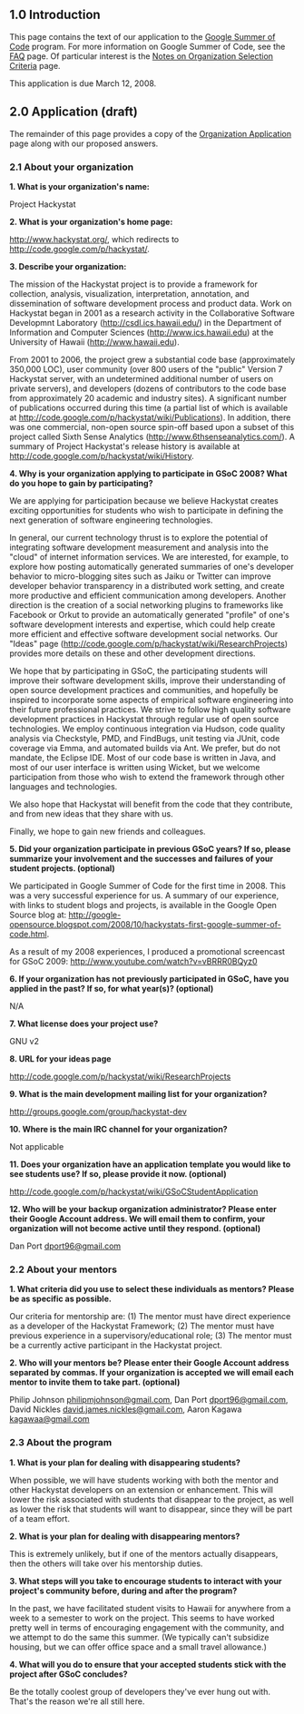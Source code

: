 ## 1.0 Introduction ##

This page contains the text of our application to the
[Google Summer of Code](http://code.google.com/soc/2008/) program.  For more
information on Google Summer of Code, see the
[FAQ](http://code.google.com/soc/2008/faqs.html) page.  Of particular interest
is the
[Notes on Organization Selection Criteria](http://groups.google.com/group/google-summer-of-code-announce/web/notes-on-organization-selection-criteria) page.

This application is due March 12, 2008.

## 2.0 Application (draft) ##

The remainder of this page provides a copy of the [Organization Application](http://code.google.com/soc/2008/org_signup.html) page along with our proposed answers.

### 2.1 About your organization ###

**1. What is your organization's name:**

Project Hackystat

**2. What is your organization's home page:**

http://www.hackystat.org/, which redirects to http://code.google.com/p/hackystat/.

**3. Describe your organization:**

The mission of the Hackystat project is to provide a framework for collection,
analysis, visualization, interpretation, annotation, and dissemination of
software development process and product data.  Work on Hackystat began in
2001 as a research activity in the Collaborative Software Developmnt
Laboratory (http://csdl.ics.hawaii.edu/) in the Department of Information
and Computer Sciences (http://www.ics.hawaii.edu) at the University of
Hawaii (http://www.hawaii.edu).

From 2001 to 2006, the project grew a substantial code base (approximately
350,000 LOC), user community (over 800 users of the "public" Version 7
Hackystat server, with an undetermined additional number of users on
private servers), and developers (dozens of contributors to the code base
from approximately 20 academic and industry sites). A significant number of
publications occurred during this time (a partial list of which is
available at http://code.google.com/p/hackystat/wiki/Publications).  In
addition, there was one commercial, non-open source spin-off based upon a
subset of this project called Sixth Sense Analytics
(http://www.6thsenseanalytics.com/).  A summary of Project Hackystat's
release history is available at
http://code.google.com/p/hackystat/wiki/History.


**4. Why is your organization applying to participate in GSoC 2008? What do you hope to gain by participating?**

We are applying for participation because we believe Hackystat
creates exciting opportunities for students who wish to participate in
defining the next generation of software engineering technologies.

In general, our current technology thrust is to explore the potential of
integrating software development measurement and analysis into the "cloud"
of internet information services.  We are interested, for example, to
explore how posting automatically generated summaries of one's developer
behavior to micro-blogging sites such as Jaiku or Twitter can improve
developer behavior transparency in a distributed work setting, and create
more productive and efficient communication among developers.  Another
direction is the creation of a social networking plugins to frameworks like
Facebook or Orkut to provide an automatically generated "profile" of one's
software development interests and expertise, which could help create more
efficient and effective software development social networks.  Our "Ideas"
page (http://code.google.com/p/hackystat/wiki/ResearchProjects) provides
more details on these and other development directions.

We hope that by participating in GSoC, the participating students will
improve their software development skills, improve their understanding of
open source development practices and communities, and hopefully be
inspired to incorporate some aspects of empirical software engineering into
their future professional practices.  We strive to follow high quality
software development practices in Hackystat through regular use of
open source technologies. We employ continuous integration via Hudson, code
quality analysis via Checkstyle, PMD, and FindBugs, unit testing via JUnit,
code coverage via Emma, and automated builds via Ant.  We prefer, but do
not mandate, the Eclipse IDE.  Most of our code base is written in Java,
and most of our user interface is written using Wicket, but we welcome
participation from those who wish to extend the framework through other
languages and technologies.

We also hope that Hackystat will benefit from the code that they
contribute, and from new ideas that they share with us.

Finally, we hope to gain new friends and colleagues.

**5. Did your organization participate in previous GSoC years? If so, please summarize your involvement and the successes and failures of your student projects. (optional)**

We participated in Google Summer of Code for the first time in 2008.  This was a very successful experience for us. A summary of our experience, with links to student blogs and projects, is available in the Google Open Source blog at:
http://google-opensource.blogspot.com/2008/10/hackystats-first-google-summer-of-code.html.

As a result of my 2008 experiences, I produced a promotional screencast for GSoC 2009:
http://www.youtube.com/watch?v=vBRRR0BQyz0

**6. If your organization has not previously participated in GSoC, have you applied in the past? If so, for what year(s)? (optional)**

N/A

**7. What license does your project use?**

GNU v2

**8. URL for your ideas page**

http://code.google.com/p/hackystat/wiki/ResearchProjects

**9. What is the main development mailing list for your organization?**

http://groups.google.com/group/hackystat-dev

**10. Where is the main IRC channel for your organization?**

Not applicable

**11. Does your organization have an application template you would like to see students use? If so, please provide it now. (optional)**

http://code.google.com/p/hackystat/wiki/GSoCStudentApplication

**12. Who will be your backup organization administrator? Please enter their Google Account address. We will email them to confirm, your organization will not become active until they respond. (optional)**

Dan Port <dport96@gmail.com>

### 2.2 About your mentors ###

**1. What criteria did you use to select these individuals as mentors? Please be as specific as possible.**

Our criteria for mentorship are: (1) The mentor must have direct experience as a developer of the Hackystat Framework; (2) The mentor must have previous experience in a supervisory/educational role; (3) The mentor must be a currently active participant in the Hackystat project.

**2. Who will your mentors be? Please enter their Google Account address separated by commas. If your organization is accepted we will email each mentor to invite them to take part. (optional)**

Philip Johnson <philipmjohnson@gmail.com>,
Dan Port <dport96@gmail.com>,
David Nickles <david.james.nickles@gmail.com>,
Aaron Kagawa <kagawaa@gmail.com>

### 2.3 About the program ###

**1. What is your plan for dealing with disappearing students?**

When possible, we will have students working with both the mentor and other Hackystat developers on an extension or enhancement.  This will lower the risk associated with students that disappear to the project, as well as lower the risk that students will want to disappear, since they will be part of a team effort.

**2. What is your plan for dealing with disappearing mentors?**

This is extremely unlikely, but if one of the  mentors actually disappears, then the others will take over his mentorship duties.

**3. What steps will you take to encourage students to interact with your project's community before, during and after the program?**

In the past, we have facilitated student visits to Hawaii for anywhere from a week to a semester to work on the project.  This seems to have worked pretty well in terms of encouraging engagement with the community, and we attempt to do the same this summer. (We typically can't subsidize housing, but we can offer office space and a small travel allowance.)

**4. What will you do to ensure that your accepted students stick with the project after GSoC concludes?**

Be the totally coolest group of developers they've ever hung out with.  That's the reason we're all still here.





